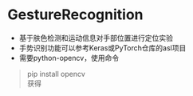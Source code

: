 # GestureRecognition
* 基于肤色检测和运动信息对手部位置进行定位实验  
* 手势识别功能可以参考Keras或PyTorch仓库的asl项目
* 需要python-opencv，使用命令
> pip install opencv    
 获得
